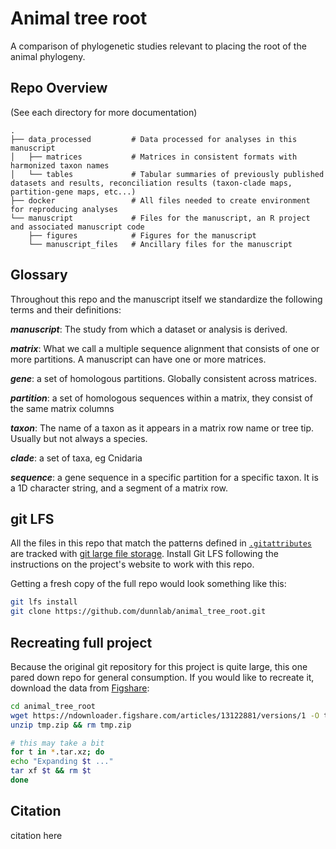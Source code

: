 # Animal tree root

A comparison of phylogenetic studies relevant to placing the root of the animal phylogeny.

## Repo Overview

(See each directory for more documentation)

``` text
.
├── data_processed         # Data processed for analyses in this manuscript
│   ├── matrices           # Matrices in consistent formats with harmonized taxon names
│   └── tables             # Tabular summaries of previously published datasets and results, reconciliation results (taxon-clade maps, partition-gene maps, etc...)
├── docker                 # All files needed to create environment for reproducing analyses
└── manuscript             # Files for the manuscript, an R project and associated manuscript code
    ├── figures            # Figures for the manuscript
    └── manuscript_files   # Ancillary files for the manuscript
```

## Glossary

Throughout this repo and the manuscript itself we standardize the following terms and their definitions:

**_manuscript_**: The study from which a dataset or analysis is derived.

**_matrix_**: What we call a multiple sequence alignment that consists of one or more partitions. A manuscript can have one or more matrices.

**_gene_**: a set of homologous partitions. Globally consistent across matrices.

**_partition_**: a set of homologous sequences within a matrix, they consist of the same matrix columns

**_taxon_**: The name of a taxon as it appears in a matrix row name or tree tip. Usually but not always a species.

**_clade_**: a set of taxa, eg Cnidaria

**_sequence_**: a gene sequence in a specific partition for a specific taxon. It is a 1D character string, and a segment 
of a matrix row.

## git LFS

All the files in this repo that match the patterns defined in [`.gitattributes`](.gitattributes) are tracked with [git large file storage](https://git-lfs.github.com/). Install Git LFS following the instructions on the project's website to work with this repo.

Getting a fresh copy of the full repo would look something like this:

``` bash
git lfs install
git clone https://github.com/dunnlab/animal_tree_root.git
```

## Recreating full project

Because the original git repository for this project is quite large, this one pared down repo for general consumption. If you would like to recreate it, download the data from [Figshare](https://doi.org/10.6084/m9.figshare.13122881.v1):

``` bash
cd animal_tree_root
wget https://ndownloader.figshare.com/articles/13122881/versions/1 -O tmp.zip
unzip tmp.zip && rm tmp.zip

# this may take a bit
for t in *.tar.xz; do
echo "Expanding $t ..."
tar xf $t && rm $t
done
```

## Citation

citation here
